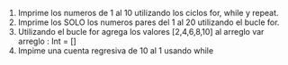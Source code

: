 1. Imprime los numeros de 1 al 10 utilizando los ciclos for, while y repeat.
2. Imprime los SOLO los numeros pares del 1 al 20 utilizando el bucle for.
3. Utilizando el bucle for agrega los valores [2,4,6,8,10] al arreglo
var arreglo : Int = [] 
4. Impime una cuenta regresiva de 10 al 1 usando while
